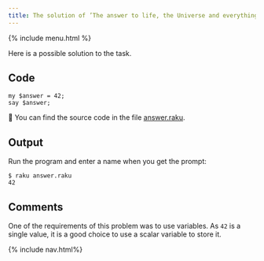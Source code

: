 ```yaml
---
title: The solution of ’The answer to life, the Universe and everything‘
---
```


{% include menu.html %}

Here is a possible solution to the task.

## Code

    my $answer = 42;
    say $answer;

🦋 You can find the source code in the file [answer.raku](https://github.com/ash/raku-course/blob/master/exercises/scalar-variables/answer.raku).

## Output

Run the program and enter a name when you get the prompt:

    $ raku answer.raku 
    42

## Comments

One of the requirements of this problem was to use variables. As `42` is a single value, it is a good choice to use a scalar variable to store it.

{% include nav.html%}
